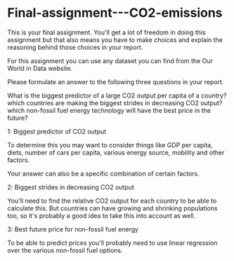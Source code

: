 # Final-assignment---CO2-emissions

This is your final assignment. You'll get a lot of freedom in doing this assignment but that also means you have to make choices and explain the reasoning behind those choices in your report.

For this assignment you can use any dataset you can find from the Our World in Data website.

Please formulate an answer to the following three questions in your report.

What is the biggest predictor of a large CO2 output per capita of a country?
which countries are making the biggest strides in decreasing CO2 output?
which non-fossil fuel energy technology will have the best price in the future?

1: Biggest predictor of CO2 output

To determine this you may want to consider things like GDP per capita, diets, number of cars per capita, various energy source, mobility and other factors.

Your answer can also be a specific combination of certain factors.

2: Biggest strides in decreasing CO2 output

You'll need to find the relative CO2 output for each country to be able to calculate this. But countries can have growing and shrinking populations too, so it's probably a good idea to take this into account as well.

3: Best future price for non-fossil fuel energy

To be able to predict prices you'll probably need to use linear regression over the various non-fossil fuel options.
